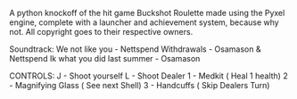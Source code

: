 A python knockoff of the hit game Buckshot Roulette made using the Pyxel engine, complete with a launcher and achievement system, because why not.
All copyright goes to their respective owners.

Soundtrack: We not like you - Nettspend
            Withdrawals - Osamason & Nettspend
            Ik what you did last summer - Osamason

CONTROLS:
J - Shoot yourself
L - Shoot Dealer
1 - Medkit ( Heal 1 health)
2 - Magnifying Glass ( See next Shell)
3 - Handcuffs ( Skip Dealers Turn)
